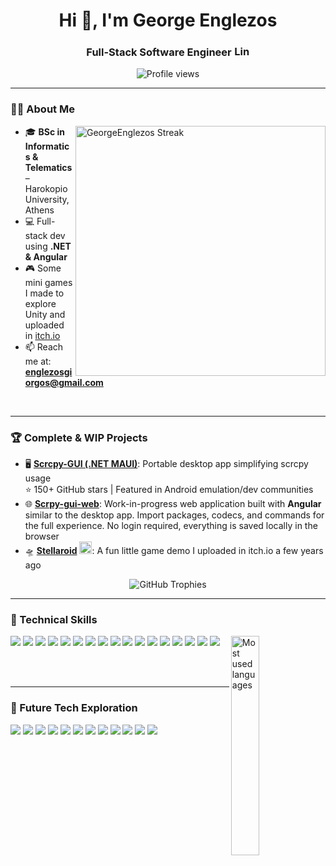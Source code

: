 <div align="center">
  <h1>Hi 👋, I'm George Englezos </h1>
  <h3>Full-Stack Software Engineer 
    <a href="https://www.linkedin.com/in/englezos-george/" target="_blank">
      <img src="https://raw.githubusercontent.com/rahuldkjain/github-profile-readme-generator/master/src/images/icons/Social/linked-in-alt.svg" alt="LinkedIn" height="17" width="25" />
    </a>
  </h3>
</div>

<p align="center"><img src="https://komarev.com/ghpvc/?username=georgeenglezos&label=Profile%20views&color=0e75b6&style=flat" alt="Profile views" /></p>
<p align="left">

</p>

---

### 👨‍💻 About Me
<img align="right" src="https://github-readme-streak-stats.herokuapp.com/?user=GeorgeEnglezos&theme=tokyonight" alt="GeorgeEnglezos Streak" width="400" />

- 🎓 **BSc in Informatics & Telematics** – Harokopio University, Athens  
- 💻 Full-stack dev using **.NET & Angular**  
- 🎮 Some mini games I made to explore Unity and uploaded in [itch.io](https://judge-g.itch.io/)  
- 📫 Reach me at: **englezosgiorgos@gmail.com**
  
<br/>

---


### 🏆 Complete & WIP Projects
- 🖥️ **[Scrcpy-GUI (.NET MAUI)](https://github.com/GeorgeEnglezos/Scrcpy-GUI)**: Portable desktop app simplifying scrcpy usage  
  ⭐ 150+ GitHub stars | Featured in Android emulation/dev communities
  <div>
- 🌐 **[Scrpy-gui-web](https://scrcpy-ui.web.app/)**: Work-in-progress web application built with **Angular** similar to the desktop app. Import packages, codecs, and commands for the full experience. No login required, everything is saved locally in the browser
- 🛸 **[Stellaroid](https://judge-g.itch.io/stellaroid)** <a href="https://judge-g.itch.io/stellaroid"><img src="https://img.itch.zone/aW1nLzkyMTI3ODMucG5n/original/wcLOFq.png" alt="Stellaroid on itch.io" width="20"></a>: A fun little game demo I uploaded in itch.io a few years ago

<p align="center">  
  <img src="https://github-profile-trophy.vercel.app/?username=georgeenglezos&theme=onedark&no-bg=true=ryo-ma&rank=-C,-B,-?&margin-w=15&row=2&column=-1" alt="GitHub Trophies" />
</p>
  
---

### 🧠 Technical Skills

<img width="30%" align="right" src="https://github-readme-stats.vercel.app/api/top-langs?username=georgeenglezos&show_icons=true&locale=en&layout=compact&theme=tokyonight&bg_color=00000000" alt="Most used languages" width="30%" />

<p >
  <img src="https://img.shields.io/badge/Angular-DD0031?style=for-the-badge&logo=angular&logoColor=white" />
  <img src="https://img.shields.io/badge/HTML5-E34F26?style=for-the-badge&logo=html5&logoColor=white" />
  <img src="https://img.shields.io/badge/CSS3-1572B6?style=for-the-badge&logo=css3&logoColor=white" />
  <img src="https://img.shields.io/badge/TypeScript-3178C6?style=for-the-badge&logo=typescript&logoColor=white" />
  <img src="https://img.shields.io/badge/C%23-239120?style=for-the-badge&logo=c-sharp&logoColor=white" />
  <img src="https://img.shields.io/badge/.NET%20Core-512BD4?style=for-the-badge&logo=dotnet&logoColor=white" />
  <img src="https://img.shields.io/badge/.NET%20MAUI-512BD4?style=for-the-badge&logo=dotnet&logoColor=white" />
  <img src="https://img.shields.io/badge/Java-007396?style=for-the-badge&logo=java&logoColor=white" />
  <img src="https://img.shields.io/badge/Python-3776AB?style=for-the-badge&logo=python&logoColor=white" />
  <img src="https://img.shields.io/badge/MS%20SQL%20Server-CC2927?style=for-the-badge&logo=microsoft-sql-server&logoColor=white" />
  <img src="https://img.shields.io/badge/MySQL-4479A1?style=for-the-badge&logo=mysql&logoColor=white" />
  <img src="https://img.shields.io/badge/Oracle-F80000?style=for-the-badge&logo=oracle&logoColor=white" />
  <img src="https://img.shields.io/badge/Bash-4EAA25?style=for-the-badge&logo=gnu-bash&logoColor=white" />
  <img src="https://img.shields.io/badge/Batch-000000?style=for-the-badge&logo=windows-terminal&logoColor=white" />
  <img src="https://img.shields.io/badge/Git-F05032?style=for-the-badge&logo=git&logoColor=white" />
  <img src="https://img.shields.io/badge/Unity-000000?style=for-the-badge&logo=unity&logoColor=white" />
  <img src="https://img.shields.io/badge/Android%20Studio-3DDC84?style=for-the-badge&logo=android-studio&logoColor=white" />
</p>




<!--
<p>
  <img src="https://img.shields.io/badge/Angular-DD0031?style=for-the-badge&logo=angular&logoColor=white" />
  <img src="https://img.shields.io/badge/HTML5-E34F26?style=for-the-badge&logo=html5&logoColor=white" />
  <img src="https://img.shields.io/badge/CSS3-1572B6?style=for-the-badge&logo=css3&logoColor=white" />
  <img src="https://img.shields.io/badge/TypeScript-3178C6?style=for-the-badge&logo=typescript&logoColor=white" />
  <img src="https://img.shields.io/badge/C%23-239120?style=for-the-badge&logo=c-sharp&logoColor=white" />
  <img src="https://img.shields.io/badge/.NET%20Core-512BD4?style=for-the-badge&logo=dotnet&logoColor=white" />
  <img src="https://img.shields.io/badge/.NET%20MAUI-512BD4?style=for-the-badge&logo=dotnet&logoColor=white" />
  <img src="https://img.shields.io/badge/Java-007396?style=for-the-badge&logo=java&logoColor=white" />
  <img src="https://img.shields.io/badge/Python-3776AB?style=for-the-badge&logo=python&logoColor=white" />
  <img src="https://img.shields.io/badge/MS%20SQL%20Server-CC2927?style=for-the-badge&logo=microsoft-sql-server&logoColor=white" />
  <img src="https://img.shields.io/badge/MySQL-4479A1?style=for-the-badge&logo=mysql&logoColor=white" />
  <img src="https://img.shields.io/badge/Oracle-F80000?style=for-the-badge&logo=oracle&logoColor=white" />
  <img src="https://img.shields.io/badge/Bash-4EAA25?style=for-the-badge&logo=gnu-bash&logoColor=white" />
  <img src="https://img.shields.io/badge/Batch-000000?style=for-the-badge&logo=windows-terminal&logoColor=white" />
  <img src="https://img.shields.io/badge/Git-F05032?style=for-the-badge&logo=git&logoColor=white" />
  <img src="https://img.shields.io/badge/Unity-000000?style=for-the-badge&logo=unity&logoColor=white" />
  <img src="https://img.shields.io/badge/Android%20Studio-3DDC84?style=for-the-badge&logo=android-studio&logoColor=white" />
  <div align="center">
    <img src="https://github-readme-stats.vercel.app/api/top-langs?username=georgeenglezos&show_icons=true&locale=en&layout=compact&theme=tokyonight" alt="Most used languages" />
  </div>
</p>->
-->
<br>
<br>

---

### 🔮 Future Tech Exploration

<p>
  <img src="https://img.shields.io/badge/Flutter-02569B?style=for-the-badge&logo=flutter&logoColor=white" />
  <img src="https://img.shields.io/badge/React-61DAFB?style=for-the-badge&logo=react&logoColor=black" />
  <img src="https://img.shields.io/badge/React%20Native-61DAFB?style=for-the-badge&logo=react&logoColor=black" />
  <img src="https://img.shields.io/badge/Vue.js-4FC08D?style=for-the-badge&logo=vue.js&logoColor=white" />
  <img src="https://img.shields.io/badge/Node.js-339933?style=for-the-badge&logo=node.js&logoColor=white" />
  <img src="https://img.shields.io/badge/Firebase-FFCA28?style=for-the-badge&logo=firebase&logoColor=black" />
  <img src="https://img.shields.io/badge/Azure-0078D4?style=for-the-badge&logo=microsoft-azure&logoColor=white" />
  <img src="https://img.shields.io/badge/AWS-232F3E?style=for-the-badge&logo=amazon-aws&logoColor=white" />
  <img src="https://img.shields.io/badge/Docker-2496ED?style=for-the-badge&logo=docker&logoColor=white" />
  <img src="https://img.shields.io/badge/Kubernetes-326CE5?style=for-the-badge&logo=kubernetes&logoColor=white" />
  <img src="https://img.shields.io/badge/TensorFlow-FF6F00?style=for-the-badge&logo=tensorflow&logoColor=white" />
  <img src="https://img.shields.io/badge/Blazor-512BD4?style=for-the-badge&logo=blazor&logoColor=white" />
</p>


<!--
###
<p align="left">
  <img src="https://github-readme-stats.vercel.app/api?username=georgeenglezos&show_icons=true&locale=en&theme=tokyonight" alt="GitHub stats" />
</p>
-->

